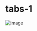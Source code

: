 # tabs-1

![image](https://github.com/diegolazarocs/tabs-1/assets/111025421/8e629cd5-fc51-4827-97bb-c1c4cbafedb5)
